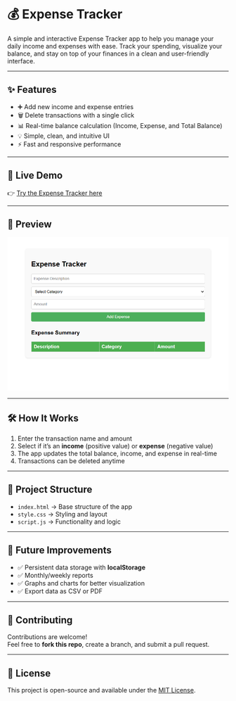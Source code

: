 # 💰 Expense Tracker

A simple and interactive Expense Tracker app to help you manage your daily income and expenses with ease. Track your spending, visualize your balance, and stay on top of your finances in a clean and user-friendly interface.

---

## ✨ Features

- ➕ Add new income and expense entries  
- 🗑️ Delete transactions with a single click  
- 📊 Real-time balance calculation (Income, Expense, and Total Balance)  
- 💡 Simple, clean, and intuitive UI  
- ⚡ Fast and responsive performance  

---

## 🚀 Live Demo

👉 [Try the Expense Tracker here](https://alfishanshaikh.github.io/Expense-Tracker/)

---

## 📸 Preview

![Expense Tracker Screenshot](https://github.com/AlfishanShaikh/Expense-Tracker/blob/df42b77c353afcbe8b477cca0b4f7ca923e23d0b/banner.png)

---

## 🛠️ How It Works

1. Enter the transaction name and amount  
2. Select if it’s an **income** (positive value) or **expense** (negative value)  
3. The app updates the total balance, income, and expense in real-time  
4. Transactions can be deleted anytime  

---

## 📂 Project Structure

- `index.html` → Base structure of the app  
- `style.css` → Styling and layout  
- `script.js` → Functionality and logic  

---

## 📝 Future Improvements

- ✅ Persistent data storage with **localStorage**  
- ✅ Monthly/weekly reports  
- ✅ Graphs and charts for better visualization  
- ✅ Export data as CSV or PDF  

---

## 🤝 Contributing

Contributions are welcome!  
Feel free to **fork this repo**, create a branch, and submit a pull request.  

---

## 📜 License

This project is open-source and available under the [MIT License](LICENSE).


